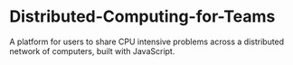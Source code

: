 # Distributed-Computing-for-Teams
A platform for users to share CPU intensive problems across a distributed network of computers, built with JavaScript.
